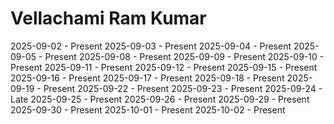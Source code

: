 # Vellachami Ram Kumar
2025-09-02 - Present
2025-09-03 - Present
2025-09-04 - Present
2025-09-05 - Present
2025-09-08 - Present
2025-09-09 - Present
2025-09-10 - Present
2025-09-11 - Present
2025-09-12 - Present
2025-09-15 - Present
2025-09-16 - Present
2025-09-17 - Present
2025-09-18 - Present
2025-09-19 - Present
2025-09-22 - Present
2025-09-23 - Present
2025-09-24 - Late
2025-09-25 - Present
2025-09-26 - Present
2025-09-29 - Present
2025-09-30 - Present
2025-10-01 - Present
2025-10-02 - Present
